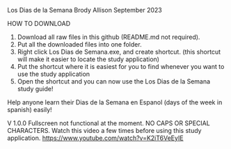 Los Dias de la Semana
Brody Allison
September 2023

HOW TO DOWNLOAD
1) Download all raw files in this github (README.md not required).
2) Put all the downloaded files into one folder.
3) Right click Los Dias de Semana.exe, and create shortcut. (this shortcut will make it easier to locate the study application)
4) Put the shortcut where it is easiest for you to find whenever you want to use the study application
5) Open the shortcut and you can now use the Los Dias de la Semana study guide!

Help anyone learn their Dias de la Semana en Espanol (days of the week in spanish) easily!

V 1.0.0
Fullscreen not functional at the moment.
NO CAPS OR SPECIAL CHARACTERS.
Watch this video a few times before using this study application.
https://www.youtube.com/watch?v=K2iT6VeEyIE
